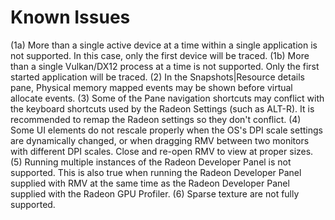 # Known Issues

(1a) More than a single active device at a time within a single application is not supported. In this case, only the first device will be traced.
(1b) More than a single Vulkan/DX12 process at a time is not supported.  Only the first started application will be traced.
(2) In the Snapshots|Resource details pane, Physical memory mapped events may be shown before virtual allocate events.
(3) Some of the Pane navigation shortcuts may conflict with the keyboard shortcuts used by the Radeon Settings (such as ALT-R). It is recommended to remap the Radeon settings so they don't conflict.
(4) Some UI elements do not rescale properly when the OS's DPI scale settings are dynamically changed, or when dragging RMV between two monitors with different DPI scales. Close and re-open RMV to view at proper sizes.
(5) Running multiple instances of the Radeon Developer Panel is not supported. This is also true when running the Radeon Developer Panel supplied with RMV at the same time as the Radeon Developer Panel supplied with the Radeon GPU Profiler.
(6) Sparse texture are not fully supported.
